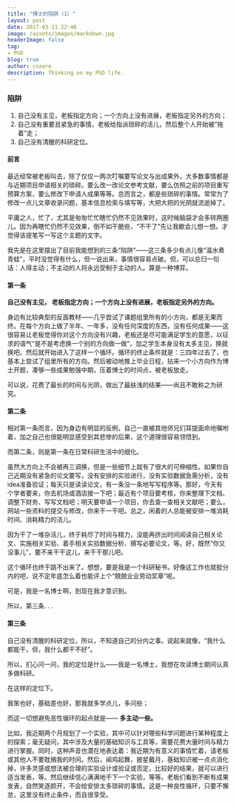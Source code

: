 ```yaml
---
title: "博士的陷阱（1）"
layout: post
date: 2017-03-11 22:48
image: /assets/images/markdown.jpg
headerImage: false
tag:
- PhD
blog: true
author: cnzero
description: Thinking on my PhD life.
---
```

### 陷阱
1. 自己没有主见，老板指定方向；一个方向上没有进展，老板指定另外的方向；
2. 自己没有重要且紧急的事情，老板给指派琐碎的活儿，然后整个人开始被“拖着”走；
3. 自己没有清醒的科研定位。

#### 前言
最近经常被老板叫去，除了仅仅一两次叮嘱要写论文与出成果外，大多数事情都是与近期项目申请相关的琐碎。要么改一改论文参考文献，要么仿照之前的项目重写预算方案，要么修改下申请人成果等等。总而言之，都是些琐碎的事情。常常为了修改一点儿文章收录问题，基本信息检索与填写等，大把大把的光阴就流逝掉了。

平庸之人，忙了，尤其是匆匆忙忙瞎忙仍然不见效果时，这时候脑袋才会多转两圈儿。因为再瞎忙仍然不见效果，倒不如干脆些，“不干了”先让我歇会儿想一想。才觉得该提笔写一写这个主题的文字。

我先是在这里摆出了目前我能想到的三条“陷阱”——这三条多少有点儿像“温水煮青蛙”，平时没觉得有什么，但一说出来，事情很容易点破。但，可以总归一句话：人得主动；不主动的人将永远受制于主动的人。算是一种博弈。

#### 第一条
__自己没有主见， 老板指定方向；一个方向上没有进展，老板指定另外的方向。__

身边有比较典型的反面教材——几乎尝试了课题组里所有的小方向，都是无果而终。在每个方向上做了半年、一年多，没有任何深度的东西，没有任何成果——这很容易让老板觉得你对这个方向没有兴趣，老板还是尽可能满足学生的意愿，以征求的语气“是不是考虑换一个别的方向做一做”，加之学生本身没有太多主见，换就换吧。然后就开始进入了这样一个循环。循环的终止条件就是：三四年过去了，也基本上尝试了组里所有的方向。然后被动地推上毕业日程，拈来一个小方向作为博士开题，凑够一些成果勉强中期，压着博士的时间点，被老板放走。

可以说，花费了最长的时间与光阴，做出了最肤浅的结果——尚且不敢称之为研究。

#### 第二条
相对第一条而言，因为身边有明显的反例，自己一直被其他师兄们耳提面命地嘱咐着，加之自己也很能明显感受到其悲惨的后果，这个道理很容易领悟到。

而第二条，则是第一条在日常科研生活中的细化。

虽然大方向上不会被再三调换，但是一些细节上就有了很大的可伸缩性。如果你自己近期没有紧急的论文要写，没有安排的实验进行，没有实验数据急需分析，没有idea准备验证；每天只是读读论文，有一条没一条地写写程序等。那好，今天有个学者要来，你去机场或酒店接一下吧；最近有个项目要考核，你来整理下文档、调整下财务、写写文档吧；明天要申请一个项目，你去查一查相关文献吧；要么，网站一些资料的提交与修改，你来干一干吧。总之，闲着的人总能被安排一堆消耗时间、消耗精力的活儿。

因为干了一堆杂活儿，终于耗尽了时间与精力，没能再挤出时间阅读自己相关论文、实施相关实验、着手相关实验数据分析、撰写必要论文，等。好，既然“你又没事儿”，要不来干干这儿，来干干那儿吧。

这个循环也终于跳不出来了。想想，要是我是一个科研秘书，好像这工作也就挺分内的吧，说不定年底怎么着也能评上个“兢兢业业劳动奖章”呢。

可是，我是一名博士啊，到现在我才意识到。

所以，第三条. . .

#### 第三条
自己没有清醒的科研定位，所以，不知道自己的分内之事。说起来就像，“我什么都能干，但，我什么都干不好”。

所以，扪心问一问，我的定位是什么——我是一名博士，我想在攻读博士期间认真多做科研。

在这样的定位下。

我笨也好，基础差也好，那我就多学点儿，多问些；

而这一切想避免恶性循环的起点就是—— __多主动一些。__

比如，我近期两个月规划了一个实验，其中可以针对哪些科学问题进行某种程度上的探索；毫无疑问，其中涉及大量的基础知识与工具等，需要花费大量时间与精力进行掌握。同时，这种声音也潜在地表达着：我近期为有意义的事情忙着，请老板或其他人不要耽搁我的时间。然后，闻鸡起舞，披星戴月，基础知识被一点点消化掉，许多灵感或想法被合理的实验设计或验证或否定，比较好的结果，就可以进行适当发表，等。然后继续信心满满地干下一个实验，等等。老板们看到不断有成果发表，自然笑逐颜开，不会给安排太多琐碎的事情。这是一种良性循环，只要不懈怠，这里没有终止条件，而且很享受。

